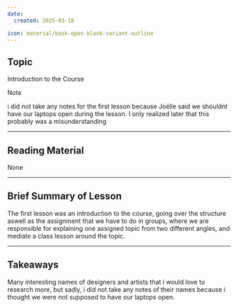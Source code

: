 ```yaml
---
date:
  created: 2025-03-18

icon: material/book-open-blank-variant-outline
---
```


## Topic

Introduction to the Course

>[!note]
>
>i did not take any notes for the first lesson because Joëlle said we shouldnt have our laptops open during the lesson. I only realized later that this probably was a misunderstanding

___

## Reading Material

None

___

## Brief Summary of Lesson

The first lesson was an introduction to the course, going over the structure aswell as the assignment that we have to do in groups, where we are responsible for explaining one assigned topic from two different angles, and mediate a class lesson around the topic.

___

## Takeaways

Many interesting names of designers and artists that i would love to research more, but sadly, i did not take any notes of their names because i thought we were not supposed to have our laptops open.